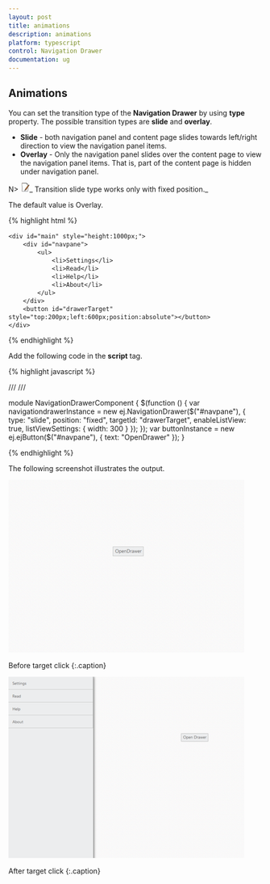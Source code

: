 ```yaml
---
layout: post
title: animations
description: animations
platform: typescript
control: Navigation Drawer
documentation: ug
---
```


## Animations

You can set the transition type of the **Navigation Drawer** by using **type** property. The possible transition types are **slide** and **overlay**.

* **Slide** - both navigation panel and content page slides towards left/right direction to view the navigation panel items.
* **Overlay** - Only the navigation panel slides over the content page to view the navigation panel items. That is, part of the content page is hidden under navigation panel.

N> ![](animations_images\animations_img1.png)_ Transition slide type works only with fixed position._

The default value is Overlay.

{% highlight html %}

    <div id="main" style="height:1000px;">
        <div id="navpane">
            <ul>
                <li>Settings</li>
                <li>Read</li>
                <li>Help</li>
                <li>About</li>
            </ul>
        </div>
        <button id="drawerTarget" style="top:200px;left:600px;position:absolute"></button>
    </div>
 {% endhighlight %}
 
 Add the following code in the **script** tag.
 
 {% highlight javascript %}
 
 /// <reference path="tsfiles/jquery.d.ts" />
 /// <reference path="tsfiles/ej.web.all.d.ts" />

module NavigationDrawerComponent {
    $(function () {
        var navigationdrawerInstance = new ej.NavigationDrawer($("#navpane"), {
            type: "slide", 
            position: "fixed",
            targetId: "drawerTarget",
            enableListView: true,
            listViewSettings: { width: 300 }
            });
     });
    var buttonInstance = new ej.ejButton($("#navpane"), {
          text: "OpenDrawer"
           });
}
       
  
{% endhighlight %}


The following screenshot illustrates the output.

![](animations_images\animations_img2.png)

Before target click
{:.caption}

![](animations_images\animations_img3.png)

After target click
{:.caption}

